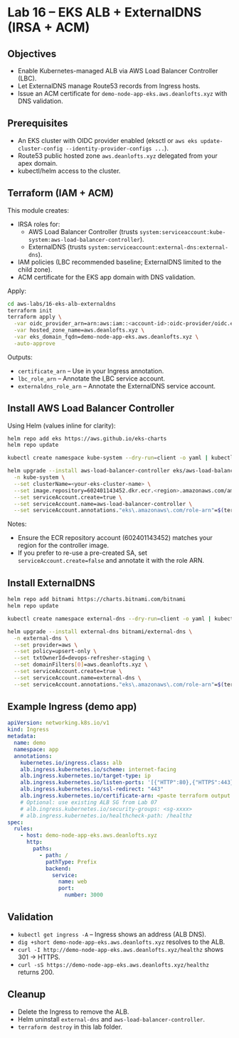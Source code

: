 # Lab 16 – EKS ALB + ExternalDNS (IRSA + ACM)

## Objectives

- Enable Kubernetes-managed ALB via AWS Load Balancer Controller (LBC).
- Let ExternalDNS manage Route53 records from Ingress hosts.
- Issue an ACM certificate for `demo-node-app-eks.aws.deanlofts.xyz` with DNS validation.

## Prerequisites

- An EKS cluster with OIDC provider enabled (eksctl or `aws eks update-cluster-config --identity-provider-configs ...`).
- Route53 public hosted zone `aws.deanlofts.xyz` delegated from your apex domain.
- kubectl/helm access to the cluster.

## Terraform (IAM + ACM)

This module creates:
- IRSA roles for:
  - AWS Load Balancer Controller (trusts `system:serviceaccount:kube-system:aws-load-balancer-controller`).
  - ExternalDNS (trusts `system:serviceaccount:external-dns:external-dns`).
- IAM policies (LBC recommended baseline; ExternalDNS limited to the child zone).
- ACM certificate for the EKS app domain with DNS validation.

Apply:

```bash
cd aws-labs/16-eks-alb-externaldns
terraform init
terraform apply \
  -var oidc_provider_arn=arn:aws:iam::<account-id>:oidc-provider/oidc.eks.<region>.amazonaws.com/id/<id> \
  -var hosted_zone_name=aws.deanlofts.xyz \
  -var eks_domain_fqdn=demo-node-app-eks.aws.deanlofts.xyz \
  -auto-approve
```

Outputs:
- `certificate_arn` – Use in your Ingress annotation.
- `lbc_role_arn` – Annotate the LBC service account.
- `externaldns_role_arn` – Annotate the ExternalDNS service account.

## Install AWS Load Balancer Controller

Using Helm (values inline for clarity):

```bash
helm repo add eks https://aws.github.io/eks-charts
helm repo update

kubectl create namespace kube-system --dry-run=client -o yaml | kubectl apply -f - || true

helm upgrade --install aws-load-balancer-controller eks/aws-load-balancer-controller \
  -n kube-system \
  --set clusterName=<your-eks-cluster-name> \
  --set image.repository=602401143452.dkr.ecr.<region>.amazonaws.com/amazon/aws-load-balancer-controller \
  --set serviceAccount.create=true \
  --set serviceAccount.name=aws-load-balancer-controller \
  --set serviceAccount.annotations."eks\.amazonaws\.com/role-arn"=$(terraform output -raw lbc_role_arn)
```

Notes:
- Ensure the ECR repository account (602401143452) matches your region for the controller image.
- If you prefer to re-use a pre-created SA, set `serviceAccount.create=false` and annotate it with the role ARN.

## Install ExternalDNS

```bash
helm repo add bitnami https://charts.bitnami.com/bitnami
helm repo update

kubectl create namespace external-dns --dry-run=client -o yaml | kubectl apply -f - || true

helm upgrade --install external-dns bitnami/external-dns \
  -n external-dns \
  --set provider=aws \
  --set policy=upsert-only \
  --set txtOwnerId=devops-refresher-staging \
  --set domainFilters[0]=aws.deanlofts.xyz \
  --set serviceAccount.create=true \
  --set serviceAccount.name=external-dns \
  --set serviceAccount.annotations."eks\.amazonaws\.com/role-arn"=$(terraform output -raw externaldns_role_arn)
```

## Example Ingress (demo app)

```yaml
apiVersion: networking.k8s.io/v1
kind: Ingress
metadata:
  name: demo
  namespace: app
  annotations:
    kubernetes.io/ingress.class: alb
    alb.ingress.kubernetes.io/scheme: internet-facing
    alb.ingress.kubernetes.io/target-type: ip
    alb.ingress.kubernetes.io/listen-ports: '[{"HTTP":80},{"HTTPS":443}]'
    alb.ingress.kubernetes.io/ssl-redirect: "443"
    alb.ingress.kubernetes.io/certificate-arn: <paste terraform output certificate_arn>
    # Optional: use existing ALB SG from Lab 07
    # alb.ingress.kubernetes.io/security-groups: <sg-xxxx>
    # alb.ingress.kubernetes.io/healthcheck-path: /healthz
spec:
  rules:
    - host: demo-node-app-eks.aws.deanlofts.xyz
      http:
        paths:
          - path: /
            pathType: Prefix
            backend:
              service:
                name: web
                port:
                  number: 3000
```

## Validation

- `kubectl get ingress -A` – Ingress shows an address (ALB DNS).
- `dig +short demo-node-app-eks.aws.deanlofts.xyz` resolves to the ALB.
- `curl -I http://demo-node-app-eks.aws.deanlofts.xyz/healthz` shows 301 → HTTPS.
- `curl -sS https://demo-node-app-eks.aws.deanlofts.xyz/healthz` returns 200.

## Cleanup

- Delete the Ingress to remove the ALB.
- Helm uninstall `external-dns` and `aws-load-balancer-controller`.
- `terraform destroy` in this lab folder.

